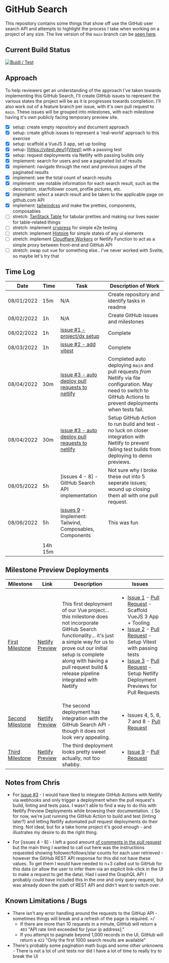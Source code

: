 # GitHub Search

This repository contains some things that show off use the GitHub user search API and attempts to highlight the process I take when working on a project of any size. The live version of the `main` branch can be [seen here](https://cozy-daifuku-117f2f.netlify.app/).

## Current Build Status

[![Buidl / Test](https://github.com/chrisjbarr/github-search/actions/workflows/node.js.yml/badge.svg)](https://github.com/chrisjbarr/github-search/actions/workflows/node.js.yml)

## Approach

To help reviewers get an understanding of the approach I've taken towards implementing this GitHub Search, I'll create GitHub issues to represent the various states the project will be as it is progresses towards completion. I'll also work out of a feature branch per issue, with it's own pull request to `main`. These issues will be grouped into milestones, with each milestone having it's own publicly facing temporary preview site.

- [x] setup: create empty repository and document approach
- [x] setup: create github issues to represent a 'real-world' approach to this exercise
- [x] setup: scaffold a VueJS 3 app, set up tooling
- [x] setup: [https://vitest.dev/](Vitest) with a passing test
- [x] setup: request deployments via Netlify with passing builds only
- [x] implement: search for users and see a paginated list of results
- [x] implement: navigate through the next and previous pages of the paginated results
- [x] implement: see the total count of search results
- [x] implement: see notable information for each search result, such as the description, star/follower
      count, profile pictures, etc.
- [x] implement: select a search result and be taken to the applicable page on github.com API
- [x] implement: [tailwindcss](https://tailwindcss.com/) and make the pretties, components, composables
- [ ] stretch: [TanStack Table](https://tanstack.com/table/v8) for tabular pretties and making our lives easier for table-related things
- [ ] stretch: implement [crypress](https://go.cypress.io/) for simple e2e testing
- [ ] stretch: implement [Histoire](https://histoire.dev/) for simple states of any ui elements
- [ ] stretch: implement [Cloudflare Workers](https://workers.cloudflare.com/) or Netlify Function to act as a simple proxy between front-end and GitHub API
- [ ] stretch: swap out vue for something else.. I've never worked with Svelte, so maybe let's try that

## Time Log

| Date       | Time    | Task                                                                                                            | Description of Work                                                                                                                                                   |
| ---------- | ------- | --------------------------------------------------------------------------------------------------------------- | --------------------------------------------------------------------------------------------------------------------------------------------------------------------- |
| 08/01/2022 | 15m     | N/A                                                                                                             | Create repository and identify tasks in readme                                                                                                                        |
| 08/02/2022 | 1h      | N/A                                                                                                             | Create GitHub issues and milestones                                                                                                                                   |
| 08/02/2022 | 1h      | [issue #1 - project/dx setup](https://github.com/chrisjbarr/github-search/issues/1)                             | Complete                                                                                                                                                              |
| 08/03/2022 | 1h      | [issue #2 - add vitest](https://github.com/chrisjbarr/github-search/issues/2)                                   | Complete                                                                                                                                                              |
| 08/04/2022 | 30m     | [issue #3 - auto deploy pull requests to netlify](https://github.com/chrisjbarr/github-search/issues/2)         | Completed auto deploying `main` and pull requests _from_ Netlify via file configuration. May need to switch to GitHub Actions to prevent deployments when tests fail. |
| 08/04/2022 | 30m     | [issue #3 - auto deploy pull requests to netlify](https://github.com/chrisjbarr/github-search/issues/2)         | Setup GitHub Action to run build and test - no luck on closer integration with Netlify to prevent failing test builds from deploying to demo previews.                |
| 08/05/2022 | 5h      | [issues 4 - 8] - GitHub Search API implementation                                                               | Not sure why I broke these out into 5 seperate issues; wound up closing them all with one pull request.                                                               |
| 08/06/2022 | 5h      | [issues 9](https://github.com/chrisjbarr/github-search/issues/9) - Implement: Tailwind, Composables, Components | This was fun                                                                                                                                                          |
|            |         |                                                                                                                 |
|            | 14h 15m |                                                                                                                 |

## Milestone Preview Deployments

| Milestone                                                                   | Link                                                                           | Description                                                                                                                                                                                                                                                               | Issues                                                                                                                                                                                                                                                                                                                                                                                                                                                                                                                                                                       |
| --------------------------------------------------------------------------- | ------------------------------------------------------------------------------ | ------------------------------------------------------------------------------------------------------------------------------------------------------------------------------------------------------------------------------------------------------------------------- | ---------------------------------------------------------------------------------------------------------------------------------------------------------------------------------------------------------------------------------------------------------------------------------------------------------------------------------------------------------------------------------------------------------------------------------------------------------------------------------------------------------------------------------------------------------------------------- |
| [First Milestone](https://github.com/chrisjbarr/github-search/milestone/1)  | [Netlify Preview](https://deploy-preview-17--cozy-daifuku-117f2f.netlify.app)  | This first deployment of our Vue project... this milestone does not incorporate GitHub Search functionality... it's just a simple way for us to prove out our initial setup is complete along with having a pull request build & release pipeline integrated with Netlify | <ul><li>[Issue 1](https://github.com/chrisjbarr/github-search/issues/1) - [Pull Request](https://github.com/chrisjbarr/github-search/pull/15) - Scaffold VueJS 3 App + Tooling</li><li>[Issue 2](https://github.com/chrisjbarr/github-search/issues/2) - [Pull Request](https://github.com/chrisjbarr/github-search/pull/16) - Setup Vitest with passing tests</li><li>[Issue 3](https://github.com/chrisjbarr/github-search/issues/3) - [Pull Request](https://github.com/chrisjbarr/github-search/pull/17) - Setup Netlify Deployment Previews for Pull Requests</li></ul> |
| [Second Milestone](https://github.com/chrisjbarr/github-search/milestone/2) | [Netlify Preview](https://deploy-preview-18--cozy-daifuku-117f2f.netlify.app/) | The second deployment has integration with the GitHub Search API - though it does not look very appealing.                                                                                                                                                                | <ul><li>Issues 4, 5, 6, 7 and 8 - [Pull Request](https://github.com/chrisjbarr/github-search/pull/18)</li></ul>                                                                                                                                                                                                                                                                                                                                                                                                                                                              |
| [Third Milestone](https://github.com/chrisjbarr/github-search/milestone/3)  | [Netlify Preview](https://deploy-preview-19--cozy-daifuku-117f2f.netlify.app/) | The third deployment looks pretty sweet actually, not too shabby.                                                                                                                                                                                                         | <ul><li>[Issue 9](https://github.com/chrisjbarr/github-search/issues/9) - [Pull Request](https://github.com/chrisjbarr/github-search/pull/19)</li></ul>                                                                                                                                                                                                                                                                                                                                                                                                                      |

## Notes from Chris

- For [issue #3](https://github.com/chrisjbarr/github-search/issues/3) - I would have liked to integrate GitHub Actions with Netlify via webhooks and only trigger a deployment when the pull request's build, linting and tests pass. I wasn't able to find a way to do this with Netlify Preview Deployments while browsing their documentation. :( So for now, we're just running the GitHub Action to build and test (linting later?) and letting Netlify automated pull request deployments do their thing. Not ideal, but for a take home project it's good enough - and illustrates my desire to do the right thing.

- For [issues 4 - 8] - I left a good amount [of comments in the pull request](https://github.com/chrisjbarr/github-search/pull/18) but the main thing I wanted to call out here was the instructions requested showing follower/follows/star counts for each user retrieved - however the GitHub REST API response for this did not have these values. To get them I would have needed to n+3 called out to GitHub for this data (or allow the user to infer them via an explicit link-click in the UI to make a request to get the data). Had I used the GraphQL API I probably could have included this in the one and only query request, but was already down the path of REST API and didn't want to switch over.

## Known Limitations / Bugs

- There isn't any error handling around the requests to the GitHup API - sometimes things will break and a refresh of the page is required. =/
  - If there are more than 10 requests in a minute, GitHub will return a `403` "API rate limit exceeded for [your ip address]."
  - If you attempt to paginate beyond 1,000 records in the UI, GitHub will return a `422` "Only the first 1000 search results are available"
- There's probably some pagination math bugs and some other unknowns - There is not a lot of unit tests nor did I have a lot of time to really try to break the UI
